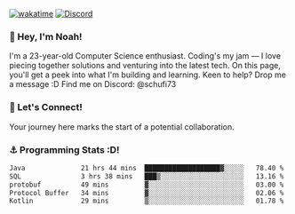 [![wakatime](https://wakatime.com/badge/user/018b5c7c-fde2-4105-aa96-f5c758abb0a2.svg)](https://wakatime.com/@018b5c7c-fde2-4105-aa96-f5c758abb0a2)
[![Discord](https://img.shields.io/badge/Discord-5865F2?style=flat&logo=discord&logoColor=white)](https://discord.gg/eAW8AGXaGu)



### 👋 Hey, I'm Noah!
I'm a 23-year-old Computer Science enthusiast. Coding's my jam — I love piecing together solutions and venturing into the latest tech. On this page, you'll get a peek into what I'm building and learning. Keen to help? Drop me a message :D 
Find me on Discord: @schufi73

### 🤝 Let's Connect!
Your journey here marks the start of a potential collaboration.

### ⚓ Programming Stats :D!
<!--START_SECTION:waka-->

```txt
Java              21 hrs 44 mins  ███████████████████▓░░░░░   78.40 %
SQL               3 hrs 38 mins   ███▒░░░░░░░░░░░░░░░░░░░░░   13.16 %
protobuf          49 mins         ▓░░░░░░░░░░░░░░░░░░░░░░░░   03.00 %
Protocol Buffer   34 mins         ▓░░░░░░░░░░░░░░░░░░░░░░░░   02.06 %
Kotlin            29 mins         ▒░░░░░░░░░░░░░░░░░░░░░░░░   01.78 %
```

<!--END_SECTION:waka-->
